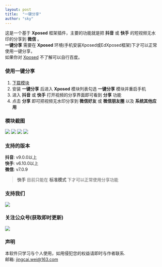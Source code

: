 ```yaml
---
layout: post
title:  "一键分享"
author: "sky"
---
```


这是一个基于 __Xposed__ 框架插件，主要的功能就是把 __抖音__ 或 __快手__ 的短视频无水印的分享到 __微信__ 。  
__一键分享__ 需要在 __Xposed__ 环境(手机安装Xposed或EdXposed框架)下才可以正常使用一键分享，  
如果你对 [Xposed](https://xposed.appkg.com/) 不了解可以自行百度。  

### 使用一键分享
1. [下载模块](https://repo.xposed.info/module/com.sky.xposed.share)
2. 安装 __一键分享__ 后进入 __Xposed__ 模块列表勾选  __一键分享__  模块并重启手机
3. 进入 __抖音__ 或 __快手__ 打开视频的分享界面即可看到 __分享__ 功能
4. 点击 __分享__ 即可把视频无水印分享到 __微信好友__ 或 __微信朋友圈__ 以及 __系统其他应用__  

### 模块截图
![](http://skywei.info:9898/res/image/share/device-2020-01-02-202557.jpg)
![](http://skywei.info:9898/res/image/share/device-2020-01-02-202750.jpg)
![](http://skywei.info:9898/res/image/share/device-2020-01-02-202941.jpg)
![](http://skywei.info:9898/res/image/share/device-2020-01-02-203056.jpg)

### 支持的版本
__抖音__: v9.0.0以上  
__快手__: v6.10.0以上  
__微信__: v7.0.9  
> __快手__ 目前只能在 __标准模式__ 下才可以正常使用分享功能

### 支持我们
![](http://skywei.info:9898/res/image/share/alipay_wechat.jpg)

### 关注公众号(获取即时更新)
![](http://skywei.info:9898/res/image/share/brand.jpg)

### 声明
本软件只学习与个人使用，如用侵犯您的权益请即时与作者联系.  
邮箱: jingcai.wei@163.com






